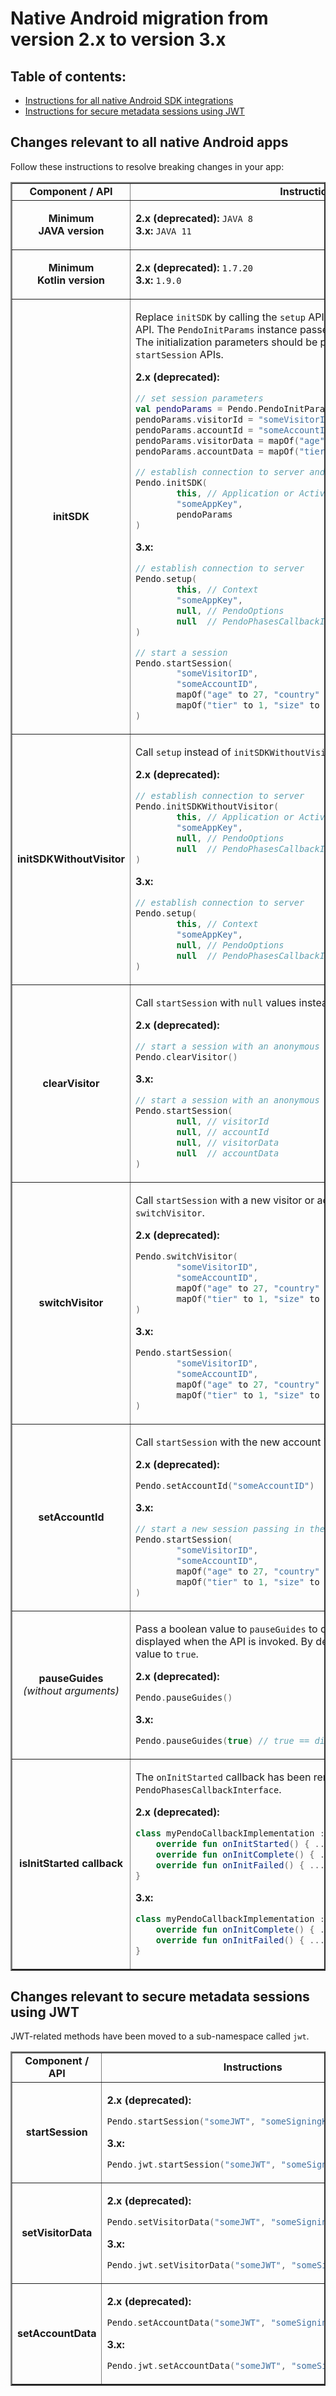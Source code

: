 # Native Android migration from version 2.x to version 3.x

## Table of contents:
- [Instructions for all native Android SDK integrations](#changes-relevant-to-all-native-android-apps)
- [Instructions for secure metadata sessions using JWT](#changes-relevant-to-secure-metadata-sessions-using-jwt)

## Changes relevant to all native Android apps

Follow these instructions to resolve breaking changes in your app: 


<table border =2>

<tr>
<td align=center><b>Component / API</td>
<td align=center><b>Instructions</b></td>
</tr>

<!--- new row --->

<tr>
<td align=center><b>Minimum <br> JAVA version</b> <br> </td>
<td>

<b>2.x (deprecated):</b> `JAVA 8`
<br>
<b>3.x:</b> `JAVA 11`

</td>
</tr>

<!--- new row --->

<tr>
<td align=center><b>Minimum <br> Kotlin version</b> <br> </td>
<td>

<b>2.x (deprecated):</b> `1.7.20`
<br>
<b>3.x:</b> `1.9.0`

</td>
</tr>

<!--- new row --->

<tr>
<td align=center><b>initSDK </td>
<td>

Replace `initSDK` by calling the `setup` API, followed by the `startSession` API. The `PendoInitParams` instance passed into `initSDK` no longer exists. The initialization parameters should be passed directly to the `setup` and `startSession` APIs.

 <b>2.x (deprecated):</b>

```kotlin
// set session parameters
val pendoParams = Pendo.PendoInitParams()
pendoParams.visitorId = "someVisitorID"
pendoParams.accountId = "someAccountID"
pendoParams.visitorData = mapOf("age" to 27, "country" to "USA")
pendoParams.accountData = mapOf("tier" to 1, "size" to "Enterprise")

// establish connection to server and start a session
Pendo.initSDK(
        this, // Application or Activity
        "someAppKey",
        pendoParams
)
```

<b>3.x:</b>

```kotlin
// establish connection to server
Pendo.setup(
        this, // Context
        "someAppKey",
        null, // PendoOptions
        null  // PendoPhasesCallbackInterface
)

// start a session
Pendo.startSession(
        "someVisitorID", 
        "someAccountID", 
        mapOf("age" to 27, "country" to "USA"), 
        mapOf("tier" to 1, "size" to "Enterprise")
)
```

</td>
</tr>

<!--- new row --->

<tr>
<td align=center><b>initSDKWithoutVisitor </td>
<td>

Call `setup` instead of `initSDKWithoutVisitor`.

<b>2.x (deprecated):</b>

```kotlin
// establish connection to server
Pendo.initSDKWithoutVisitor(
        this, // Application or Activity
        "someAppKey",
        null, // PendoOptions
        null  // PendoPhasesCallbackInterface
)
```

<b>3.x:</b>

```kotlin
// establish connection to server
Pendo.setup(
        this, // Context
        "someAppKey",
        null, // PendoOptions
        null  // PendoPhasesCallbackInterface
)
```

</td>
</tr>

<!--- new row --->

<tr>
<td align=center><b>clearVisitor </td>
<td>

Call `startSession` with `null` values instead of `clearVisitor`.

<b>2.x (deprecated):</b>

```kotlin
// start a session with an anonymous visitor
Pendo.clearVisitor()
```

<b>3.x:</b>

```kotlin
// start a session with an anonymous visitor
Pendo.startSession(
        null, // visitorId
        null, // accountId
        null, // visitorData
        null  // accountData
)
```

</td>
</tr>

<!--- new row --->

<tr>
<td align=center><b>switchVisitor </td>
<td>

Call `startSession` with a new visitor or account id instead of `switchVisitor`.

<b>2.x (deprecated):</b>

```kotlin
Pendo.switchVisitor(
        "someVisitorID", 
        "someAccountID", 
        mapOf("age" to 27, "country" to "USA"), 
        mapOf("tier" to 1, "size" to "Enterprise")
)
```

<b>3.x:</b>

```kotlin
Pendo.startSession(
        "someVisitorID", 
        "someAccountID", 
        mapOf("age" to 27, "country" to "USA"), 
        mapOf("tier" to 1, "size" to "Enterprise")
)
```

</td>
</tr>

<!--- new row --->

<tr>
<td align=center><b>setAccountId </td>
<td>

Call `startSession` with the new account id value instead of `setAccountId`.

<b>2.x (deprecated):</b>

```kotlin
Pendo.setAccountId("someAccountID")
```

<b>3.x:</b>

```kotlin
// start a new session passing in the new accountId 
Pendo.startSession(
        "someVisitorID", 
        "someAccountID", 
        mapOf("age" to 27, "country" to "USA"), 
        mapOf("tier" to 1, "size" to "Enterprise")
)
```

</td>
</tr>

<!--- new row --->

<tr>
<td align=center><b>pauseGuides</b> <br> <i>(without arguments)</i> </td>
<td>

Pass a boolean value to `pauseGuides` to control dismissal of a guide if displayed when the API is invoked. By default, the deprecated API set the value to `true`.

<b>2.x (deprecated):</b>

```kotlin
Pendo.pauseGuides()
```

<b>3.x:</b>

```kotlin
Pendo.pauseGuides(true) // true == dismiss any displayed guide
```

</td>
</tr>

<!--- new row --->

<tr>
<td align=center><b>isInitStarted callback </td>
<td>

The `onInitStarted` callback has been removed from the `PendoPhasesCallbackInterface`.

<b>2.x (deprecated):</b>

```kotlin
class myPendoCallbackImplementation : PendoPhasesCallbackInterface {
    override fun onInitStarted() { ... }
    override fun onInitComplete() { ... }
    override fun onInitFailed() { ... }
}
```

<b>3.x:</b>

```kotlin
class myPendoCallbackImplementation : PendoPhasesCallbackInterface {
    override fun onInitComplete() { ... }
    override fun onInitFailed() { ... }
}
```

</td>
</tr>
</table>


## Changes relevant to secure metadata sessions using JWT

JWT-related methods have been moved to a sub-namespace called `jwt`.

<table border =2>

<tr>
<td align=center><b>Component / API</td>
<td align=center><b>Instructions</b></td>
</tr>

<!--- new row --->

<tr>
<td align=center><b>startSession </td>
<td>

<b>2.x (deprecated):</b>

```kotlin
Pendo.startSession("someJWT", "someSigningKeyName")
```

<b>3.x:</b>

```kotlin
Pendo.jwt.startSession("someJWT", "someSigningKeyName")
```

</td>
</tr>

<!--- new row --->

<tr>
<td align=center><b>setVisitorData </td>
<td>

<b>2.x (deprecated):</b>

```kotlin
Pendo.setVisitorData("someJWT", "someSigningKeyName")
```

<b>3.x:</b>

```kotlin
Pendo.jwt.setVisitorData("someJWT", "someSigningKeyName")
```

</td>
</tr>

<!--- new row --->

<tr>
<td align=center><b>setAccountData </td>
<td>

<b>2.x (deprecated):</b>

```kotlin
Pendo.setAccountData("someJWT", "someSigningKeyName")
```

<b>3.x:</b>

```kotlin
Pendo.jwt.setAccountData("someJWT", "someSigningKeyName")
```

</td>
</tr>

</table>